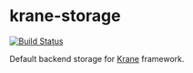 # krane-storage

[![Build Status](https://travis-ci.org/invercity/krane-storage.svg?branch=master)](https://travis-ci.org/invercity/krane-storage)

Default backend storage for [Krane](https://github.com/invercity/krane) framework.
